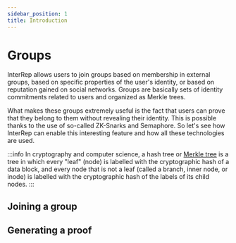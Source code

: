 ```yaml
---
sidebar_position: 1
title: Introduction
---
```


# Groups

InterRep allows users to join groups based on membership in external groups, based on specific properties of the user's identity, or based on reputation gained on social networks. Groups are basically sets of identity commitments related to users and organized as Merkle trees.

What makes these groups extremely useful is the fact that users can prove that they belong to them without revealing their identity. This is possible thanks to the use of so-called ZK-Snarks and Semaphore. So let's see how InterRep can enable this interesting feature and how all these technologies are used.

:::info
In cryptography and computer science, a hash tree or [Merkle tree](https://en.wikipedia.org/wiki/Merkle_tree) is a tree in which every "leaf" (node) is labelled with the cryptographic hash of a data block, and every node that is not a leaf (called a branch, inner node, or inode) is labelled with the cryptographic hash of the labels of its child nodes.
:::

## Joining a group

## Generating a proof
